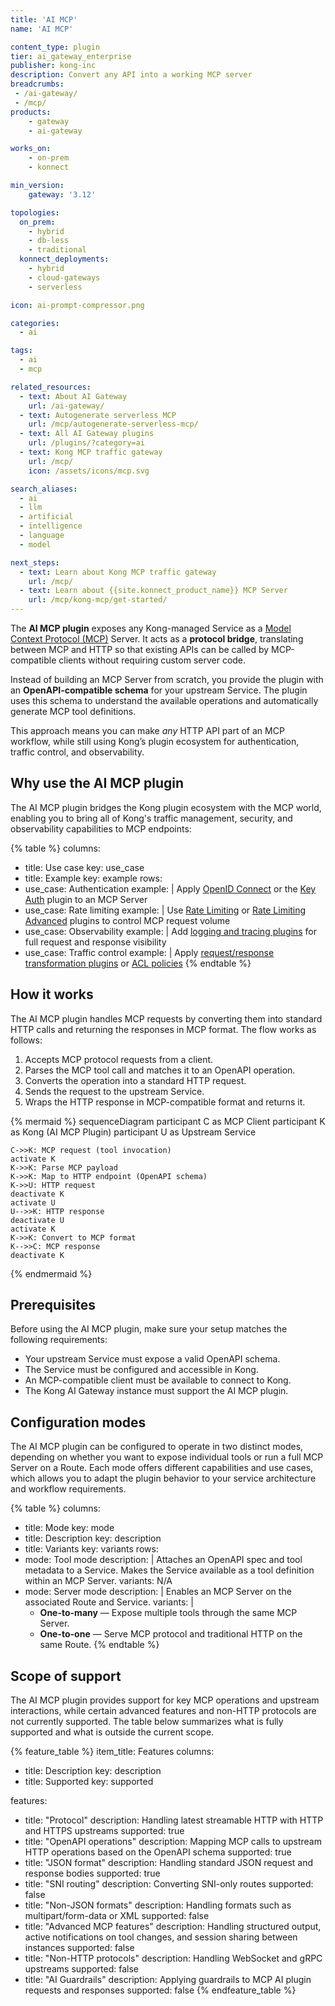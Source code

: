```yaml
---
title: 'AI MCP'
name: 'AI MCP'

content_type: plugin
tier: ai_gateway_enterprise
publisher: kong-inc
description: Convert any API into a working MCP server
breadcrumbs:
 - /ai-gateway/
 - /mcp/
products:
    - gateway
    - ai-gateway

works_on:
    - on-prem
    - konnect

min_version:
    gateway: '3.12'

topologies:
  on_prem:
    - hybrid
    - db-less
    - traditional
  konnect_deployments:
    - hybrid
    - cloud-gateways
    - serverless

icon: ai-prompt-compressor.png

categories:
  - ai

tags:
  - ai
  - mcp

related_resources:
  - text: About AI Gateway
    url: /ai-gateway/
  - text: Autogenerate serverless MCP
    url: /mcp/autogenerate-serverless-mcp/
  - text: All AI Gateway plugins
    url: /plugins/?category=ai
  - text: Kong MCP traffic gateway
    url: /mcp/
    icon: /assets/icons/mcp.svg

search_aliases:
  - ai
  - llm
  - artificial
  - intelligence
  - language
  - model

next_steps:
  - text: Learn about Kong MCP traffic gateway
    url: /mcp/
  - text: Learn about {{site.konnect_product_name}} MCP Server
    url: /mcp/kong-mcp/get-started/
---
```


The **AI MCP plugin** exposes any Kong-managed Service as a [Model Context Protocol (MCP)](https://modelcontextprotocol.io/) Server. It acts as a **protocol bridge**, translating between MCP and HTTP so that existing APIs can be called by MCP-compatible clients without requiring custom server code.

Instead of building an MCP Server from scratch, you provide the plugin with an **OpenAPI-compatible schema** for your upstream Service. The plugin uses this schema to understand the available operations and automatically generate MCP tool definitions.

This approach means you can make *any* HTTP API part of an MCP workflow, while still using Kong’s plugin ecosystem for authentication, traffic control, and observability.

## Why use the AI MCP plugin

The AI MCP plugin bridges the Kong plugin ecosystem with the MCP world, enabling you to bring all of Kong's traffic management, security, and observability capabilities to MCP endpoints:

<!-- vale off -->
{% table %}
columns:
  - title: Use case
    key: use_case
  - title: Example
    key: example
rows:
  - use_case: Authentication
    example: |
      Apply [OpenID Connect](/plugins/openid-connect/) or the [Key Auth](/plugins/key-auth/) plugin to an MCP Server
  - use_case: Rate limiting
    example: |
      Use [Rate Limiting](/plugins/rate-limiting/) or [Rate Limiting Advanced](/plugins/rate-limiting-advanced) plugins to control MCP request volume
  - use_case: Observability
    example: |
      Add [logging and tracing plugins](/plugins/?category=logging) for full request and response visibility
  - use_case: Traffic control
    example: |
      Apply [request/response transformation plugins](/plugins/?category=transformations) or [ACL policies](/plugins/acl/)
{% endtable %}
<!-- vale on -->

## How it works

The AI MCP plugin handles MCP requests by converting them into standard HTTP calls and returning the responses in MCP format. The flow works as follows:

1. Accepts MCP protocol requests from a client.
2. Parses the MCP tool call and matches it to an OpenAPI operation.
3. Converts the operation into a standard HTTP request.
4. Sends the request to the upstream Service.
5. Wraps the HTTP response in MCP-compatible format and returns it.

<!-- vale off -->
{% mermaid %}
sequenceDiagram
    participant C as MCP Client
    participant K as Kong (AI MCP Plugin)
    participant U as Upstream Service

    C->>K: MCP request (tool invocation)
    activate K
    K->>K: Parse MCP payload
    K->>K: Map to HTTP endpoint (OpenAPI schema)
    K->>U: HTTP request
    deactivate K
    activate U
    U-->>K: HTTP response
    deactivate U
    activate K
    K->>K: Convert to MCP format
    K-->>C: MCP response
    deactivate K
{% endmermaid %}
<!-- vale on -->

## Prerequisites

Before using the AI MCP plugin, make sure your setup matches the following requirements:

* Your upstream Service must expose a valid OpenAPI schema.
* The Service must be configured and accessible in Kong.
* An MCP-compatible client must be available to connect to Kong.
* The Kong AI Gateway instance must support the AI MCP plugin.

## Configuration modes

The AI MCP plugin can be configured to operate in two distinct modes, depending on whether you want to expose individual tools or run a full MCP Server on a Route. Each mode offers different capabilities and use cases, which allows you to adapt the plugin behavior to your service architecture and workflow requirements.

<!-- vale off -->
{% table %}
columns:
  - title: Mode
    key: mode
  - title: Description
    key: description
  - title: Variants
    key: variants
rows:
  - mode: Tool mode
    description: |
      Attaches an OpenAPI spec and tool metadata to a Service.
      Makes the Service available as a tool definition within an MCP Server.
    variants: N/A
  - mode: Server mode
    description: |
      Enables an MCP Server on the associated Route and Service.
    variants: |
      - **One-to-many** — Expose multiple tools through the same MCP Server.
      - **One-to-one** — Serve MCP protocol and traditional HTTP on the same Route.
{% endtable %}
<!-- vale on -->

## Scope of support

The AI MCP plugin provides support for key MCP operations and upstream interactions, while certain advanced features and non-HTTP protocols are not currently supported. The table below summarizes what is fully supported and what is outside the current scope.

<!-- vale off -->
{% feature_table %}
item_title: Features
columns:
  - title: Description
    key: description
  - title: Supported
    key: supported

features:
  - title: "Protocol"
    description: Handling latest streamable HTTP with HTTP and HTTPS upstreams
    supported: true
  - title: "OpenAPI operations"
    description: Mapping MCP calls to upstream HTTP operations based on the OpenAPI schema
    supported: true
  - title: "JSON format"
    description: Handling standard JSON request and response bodies
    supported: true
  - title: "SNI routing"
    description: Converting SNI-only routes
    supported: false
  - title: "Non-JSON formats"
    description: Handling formats such as multipart/form-data or XML
    supported: false
  - title: "Advanced MCP features"
    description: Handling structured output, active notifications on tool changes, and session sharing between instances
    supported: false
  - title: "Non-HTTP protocols"
    description: Handling WebSocket and gRPC upstreams
    supported: false
  - title: "AI Guardrails"
    description: Applying guardrails to MCP AI plugin requests and responses
    supported: false
{% endfeature_table %}
<!-- vale on -->



